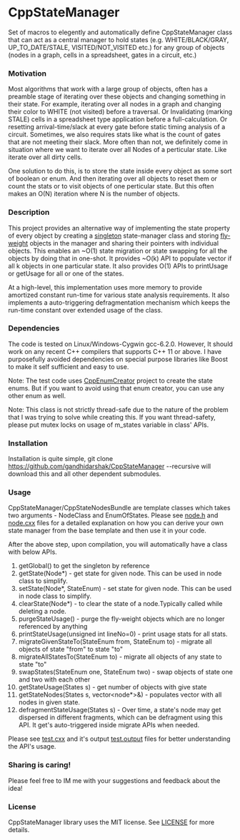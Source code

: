 # CppStateManager
Set of macros to elegently and automatically define CppStateManager class that can act as a central manager to hold states (e.g. WHITE/BLACK/GRAY, UP_TO_DATE/STALE, VISITED/NOT_VISITED etc.) for any group of objects (nodes in a graph, cells in a spreadsheet, gates in a circuit, etc.)

### Motivation
Most algorithms that work with a large group of objects, often has a preamble stage of iterating over these objects and changing something in their state. For example, iterating over all nodes in a graph and changing their color to WHITE (not visited) before a traversal. Or Invalidating (marking STALE) cells in a spreadsheet type application before a full-calculation. Or resetting arrival-time/slack at every gate before static timing analysis of a circuit. Sometimes, we also requires stats like what is the count of gates that are not meeting their slack. More often than not, we definitely come in situation where we want to iterate over all Nodes of a perticular state. Like iterate over all dirty cells.

One solution to do this, is to store the state inside every object as some sort of boolean or enum. And then iterating over all objects to reset them or count the stats or to visit objects of one perticular state. But this often makes an O(N) iteration where N is the number of objects.

### Description
This project provides an alternative way of implementing the state property of every object by creating a [singleton](https://en.wikipedia.org/wiki/Singleton_pattern) state-manager class and storing [fly-weight](https://en.wikipedia.org/wiki/Flyweight_pattern) objects in the manager and sharing their pointers with individual objects. This enables an ~O(1) state migration or state swapping for all the objects by doing that in one-shot. It provides ~O(k) API to populate vector if all k objects in one particular state. It also provides O(1) APIs to printUsage or getUsage for all or one of the states.

At a high-level, this implementation uses more memory to provide amortized constant run-time for various state analysis requirements. It also implements a auto-triggering defragmentation mechanism which keeps the run-time constant over extended usage of the class.

### Dependencies
The code is tested on Linux/Windows-Cygwin gcc-6.2.0. However, It should work on any recent C++ compilers that supports C++ 11 or above. I have purposefully avoided dependencies on special purpose  libraries like Boost to make it self sufficient and easy to use. 

Note: The test code uses [CppEnumCreator](https://github.com/gandhidarshak/CppEnumCreator) project to create the state enums. But if you want to avoid using that enum creator, you can use any other enum as well.

Note: This class is not strictly thread-safe due to the nature of the problem that I was trying to solve while creating this. If you want thread-safety, please put mutex locks on usage of m_states variable in class' APIs.

### Installation 
Installation is quite simple, git clone https://github.com/gandhidarshak/CppStateManager <PathOfDir> --recursive will download this and all other dependent submodules.

### Usage
CppStateManager/CppStateNodesBundle are template classes which takes two
arguments - NodeClass and EnumOfStates.  Please see
[node.h](https://github.com/gandhidarshak/CppStateManager/blob/master/test/node.h)
and
[node.cxx](https://github.com/gandhidarshak/CppStateManager/blob/master/test/node.cxx)
files for a detailed explanation on how you can derive your own state manager from the base template and then use it in your code.

After the above step, upon compilation, you will automatically have a class with below APIs.
1. getGlobal() to get the singleton by reference
2. getState(Node*) - get state for given node. This can be used in node class to simplify.
3. setState(Node*, StateEnum) - set state for given node. This can be used in node class to simplify.
4. clearState(Node*) - to clear the state of a node.Typically called while deleting a node.
5. purgeStateUsage() - purge the fly-weight objects which are no longer referenced by anything
6. printStateUsage(unsigned int lineNo=0) - print usage stats for all stats.
7. migrateGivenStateTo(StateEnum from, StateEnum to) - migrate all objects of state "from" to state "to"
8. migrateAllStatesTo(StateEnum to) - migrate all objects of any state to state "to"
9. swapStates(StateEnum one, StateEnum two) - swap objects of state one and two with each other
10. getStateUsage(States s) - get number of objects with give state
11. getStateNodes(States s, vector<node*>&) - populates vector with all nodes in given state.
12. defragmentStateUsage(States s) - Over time, a state's node may get dispersed in different fragments, which can be defragment using this API. It get's auto-triggered inside migrate APIs when needed.

Please see [test.cxx](https://github.com/gandhidarshak/CppStateManager/blob/master/test/test.cxx) and it's output [test.output](https://github.com/gandhidarshak/CppStateManager/blob/master/test/test.output) files for better understanding the API's usage.

### Sharing is caring!

Please feel free to IM me with your suggestions and feedback about the idea!

### License

CppStateManager library uses the MIT license. See [LICENSE](https://github.com/gandhidarshak/CppStateManager/blob/master/LICENSE.md) for more details.
